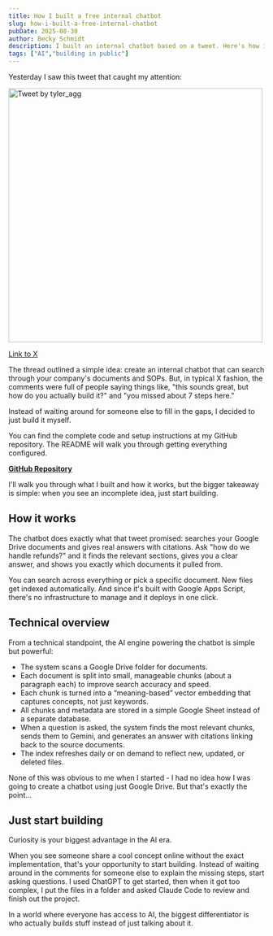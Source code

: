```yaml
---
title: How I built a free internal chatbot
slug: how-i-built-a-free-internal-chatbot
pubDate: 2025-08-30
author: Becky Schmidt
description: I built an internal chatbot based on a tweet. Here's how it works and why you should just start building when you see cool ideas that aren't fully explained.
tags: ["AI","building in public"]
---
```

Yesterday I saw this tweet that caught my attention:

<img src="/ChatbotTweet.png" alt="Tweet by tyler_agg" width="500" style="height:auto;" />

[Link to X](https://x.com/tyler_agg/status/1961491485591048218?s=12) 

The thread outlined a simple idea: create an internal chatbot that can search through your company's documents and SOPs. But, in typical X fashion, the comments were full of people saying things like, "this sounds great, but how do you actually build it?" and "you missed about 7 steps here."

Instead of waiting around for someone else to fill in the gaps, I decided to just build it myself.

You can find the complete code and setup instructions at my GitHub repository. The README will walk you through getting everything configured.

[**GitHub Repository**](https://github.com/bschm0622/google-drive-chatbot)

I'll walk you through what I built and how it works, but the bigger takeaway is simple: when you see an incomplete idea, just start building.

## How it works

The chatbot does exactly what that tweet promised: searches your Google Drive documents and gives real answers with citations. Ask "how do we handle refunds?" and it finds the relevant sections, gives you a clear answer, and shows you exactly which documents it pulled from.

You can search across everything or pick a specific document. New files get indexed automatically. And since it's built with Google Apps Script, there's no infrastructure to manage and it deploys in one click.

## Technical overview

From a technical standpoint, the AI engine powering the chatbot is simple but powerful:

* The system scans a Google Drive folder for documents.  
* Each document is split into small, manageable chunks (about a paragraph each) to improve search accuracy and speed.  
* Each chunk is turned into a “meaning-based” vector embedding that captures concepts, not just keywords.  
* All chunks and metadata are stored in a simple Google Sheet instead of a separate database.  
* When a question is asked, the system finds the most relevant chunks, sends them to Gemini, and generates an answer with citations linking back to the source documents.  
* The index refreshes daily or on demand to reflect new, updated, or deleted files.

None of this was obvious to me when I started \- I had no idea how I was going to create a chatbot using just Google Drive. But that's exactly the point...

## Just start building

Curiosity is your biggest advantage in the AI era.

When you see someone share a cool concept online without the exact implementation, that's your opportunity to start building. Instead of waiting around in the comments for someone else to explain the missing steps, start asking questions. I used ChatGPT to get started, then when it got too complex, I put the files in a folder and asked Claude Code to review and finish out the project.

In a world where everyone has access to AI, the biggest differentiator is who actually builds stuff instead of just talking about it.
